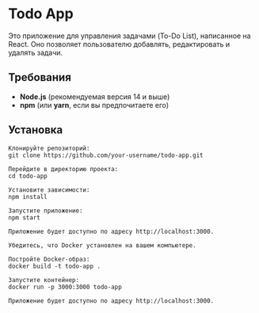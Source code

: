 # Todo App

Это приложение для управления задачами (To-Do List), написанное на React. Оно позволяет пользователю добавлять, редактировать и удалять задачи.

## Требования

- **Node.js** (рекомендуемая версия 14 и выше)
- **npm** (или **yarn**, если вы предпочитаете его)

## Установка

    Клонируйте репозиторий:
    git clone https://github.com/your-username/todo-app.git

    Перейдите в директорию проекта:
    cd todo-app
    
    Установите зависимости:
    npm install
    
    Запустите приложение:
    npm start
    
    Приложение будет доступно по адресу http://localhost:3000.
    
    Убедитесь, что Docker установлен на вашем компьютере.
    
    Постройте Docker-образ:
    docker build -t todo-app .
    
    Запустите контейнер:
    docker run -p 3000:3000 todo-app
    
    Приложение будет доступно по адресу http://localhost:3000.